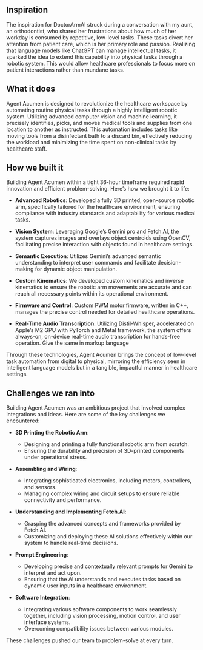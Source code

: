 
## Inspiration
The inspiration for DoctorArmAI struck during a conversation with my aunt, an orthodontist, who shared her frustrations about how much of her workday is consumed by repetitive, low-level tasks. These tasks divert her attention from patient care, which is her primary role and passion. Realizing that language models like ChatGPT can manage intellectual tasks, it sparked the idea to extend this capability into physical tasks through a robotic system. This would allow healthcare professionals to focus more on patient interactions rather than mundane tasks.

## What it does
Agent Acumen is designed to revolutionize the healthcare workspace by automating routine physical tasks through a highly intelligent robotic system. Utilizing advanced computer vision and machine learning, it precisely identifies, picks, and moves medical tools and supplies from one location to another as instructed. This automation includes tasks like moving tools from a disinfectant bath to a discard bin, effectively reducing the workload and minimizing the time spent on non-clinical tasks by healthcare staff.

## How we built it
Building Agent Acumen within a tight 36-hour timeframe required rapid innovation and efficient problem-solving. Here’s how we brought it to life:

- **Advanced Robotics**: Developed a fully 3D printed, open-source robotic arm, specifically tailored for the healthcare environment, ensuring compliance with industry standards and adaptability for various medical tasks.

- **Vision System**: Leveraging Google’s Gemini pro and Fetch.AI, the system captures images and overlays object centroids using OpenCV, facilitating precise interaction with objects found in healthcare settings.

- **Semantic Execution**: Utilizes Gemini’s advanced semantic understanding to interpret user commands and facilitate decision-making for dynamic object manipulation.

- **Custom Kinematics**: We developed custom kinematics and inverse kinematics to ensure the robotic arm movements are accurate and can reach all necessary points within its operational environment.

- **Firmware and Control**: Custom PWM motor firmware, written in C++, manages the precise control needed for detailed healthcare operations.

- **Real-Time Audio Transcription**: Utilizing Distil-Whisper, accelerated on Apple’s M2 GPU with PyTorch and Metal framework, the system offers always-on, on-device real-time audio transcription for hands-free operation. Give the same in markup language

Through these technologies, Agent Acumen brings the concept of low-level task automation from digital to physical, mirroring the efficiency seen in intelligent language models but in a tangible, impactful manner in healthcare settings.

## Challenges we ran into
Building Agent Acumen was an ambitious project that involved complex integrations and ideas. Here are some of the key challenges we encountered:

- **3D Printing the Robotic Arm**: 
  - Designing and printing a fully functional robotic arm from scratch.
  - Ensuring the durability and precision of 3D-printed components under operational stress.

- **Assembling and Wiring**:
  - Integrating sophisticated electronics, including motors, controllers, and sensors.
  - Managing complex wiring and circuit setups to ensure reliable connectivity and performance.

- **Understanding and Implementing Fetch.AI**:
  - Grasping the advanced concepts and frameworks provided by Fetch.AI.
  - Customizing and deploying these AI solutions effectively within our system to handle real-time decisions.

- **Prompt Engineering**:
  - Developing precise and contextually relevant prompts for Gemini to interpret and act upon.
  - Ensuring that the AI understands and executes tasks based on dynamic user inputs in a healthcare environment.

- **Software Integration**:
  - Integrating various software components to work seamlessly together, including vision processing, motion control, and user interface systems.
  - Overcoming compatibility issues between various modules.

These challenges pushed our team to problem-solve at every turn.
